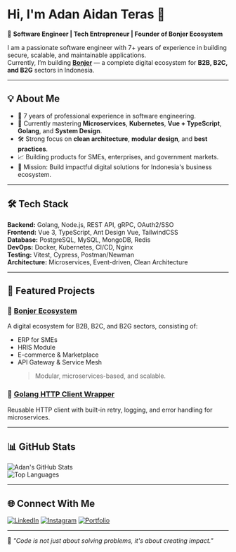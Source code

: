 # Hi, I'm Adan Aidan Teras 👋

🚀 **Software Engineer | Tech Entrepreneur | Founder of Bonjer Ecosystem**

I am a passionate software engineer with 7+ years of experience in building secure, scalable, and maintainable applications.  
Currently, I’m building **[Bonjer](https://github.com/bonjer)** — a complete digital ecosystem for **B2B, B2C, and B2G** sectors in Indonesia.

---

## 💡 About Me

- 💼 7 years of professional experience in software engineering.
- 🌱 Currently mastering **Microservices**, **Kubernetes**, **Vue + TypeScript**, **Golang**, and **System Design**.
- 🛠 Strong focus on **clean architecture**, **modular design**, and **best practices**.
- 📈 Building products for SMEs, enterprises, and government markets.
- 🎯 Mission: Build impactful digital solutions for Indonesia's business ecosystem.

---

## 🛠 Tech Stack

**Backend:** Golang, Node.js, REST API, gRPC, OAuth2/SSO  
**Frontend:** Vue 3, TypeScript, Ant Design Vue, TailwindCSS  
**Database:** PostgreSQL, MySQL, MongoDB, Redis  
**DevOps:** Docker, Kubernetes, CI/CD, Nginx  
**Testing:** Vitest, Cypress, Postman/Newman  
**Architecture:** Microservices, Event-driven, Clean Architecture

---

## 📌 Featured Projects

### 🔹 [Bonjer Ecosystem](https://github.com/bonjer)

A digital ecosystem for B2B, B2C, and B2G sectors, consisting of:

- ERP for SMEs
- HRIS Module
- E-commerce & Marketplace
- API Gateway & Service Mesh
  > Modular, microservices-based, and scalable.

### 🔹 [Golang HTTP Client Wrapper](https://github.com/aaidant/http-client-go)

Reusable HTTP client with built-in retry, logging, and error handling for microservices.

---

## 📊 GitHub Stats

![Adan's GitHub Stats](https://github-readme-stats.vercel.app/api?username=aaidant&show_icons=true&theme=tokyonight)  
![Top Languages](https://github-readme-stats.vercel.app/api/top-langs/?username=aaidant&layout=compact&theme=tokyonight)

---

## 🌐 Connect With Me

[![LinkedIn](https://img.shields.io/badge/LinkedIn-0077B5?style=flat-square&logo=linkedin&logoColor=white)](https://linkedin.com/in/adan-aidan-teras)
[![Instagram](https://img.shields.io/badge/Instagram-E4405F?style=flat-square&logo=instagram&logoColor=white)](https://instagram.com/aaidant)
[![Portfolio](https://img.shields.io/badge/Portfolio-000000?style=flat-square&logo=githubpages&logoColor=white)](https://aaidant.github.io)

---

💬 _"Code is not just about solving problems, it's about creating impact."_
